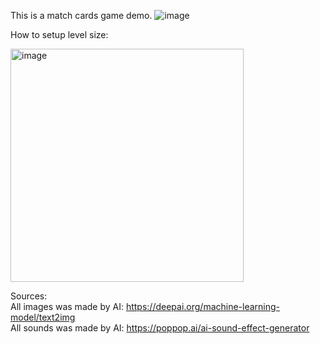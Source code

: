 This is a match cards game demo.
![image](https://github.com/user-attachments/assets/0dc874ad-9622-46d9-b90e-6aa25366236e)

How to setup level size:

<img width="373" alt="image" src="https://github.com/user-attachments/assets/9c77c9c5-f2a3-4af6-81ae-90954ce6f89f" />

Sources:\
All images was made by AI: https://deepai.org/machine-learning-model/text2img \
All sounds was made by AI: https://poppop.ai/ai-sound-effect-generator
